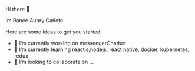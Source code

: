 Hi there 👋

Im Rance Aubry Cañete

Here are some ideas to get you started:

- 🔭 I’m currently working on messengerChatbot
- 🌱 I’m currently learning reactjs,nodejs, react native, docker, kubernetes, redux
- 👯 I’m looking to collaborate on ...


